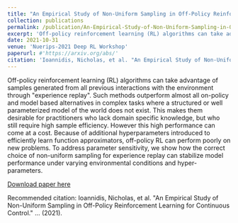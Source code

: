 ```yaml
---
title: "An Empirical Study of Non-Uniform Sampling in Off-Policy Reinforcement Learning for Continuous Control"
collection: publications
permalink: /publication/An-Empirical-Study-of-Non-Uniform-Sampling-in-Off-Policy-Reinforcement-Learning-for-Continuous-Control.md
excerpt: 'Off-policy reinforcement learning (RL) algorithms can take advantage of samples generated from all previous interactions with the environment through "experience replay". Such methods outperform almost all on-policy and model based alternatives in complex tasks where a structured or well parameterized model of the world does not exist. This makes them desirable for practitioners who lack domain specific knowledge, but who still require high sample efficiency. However this high performance can come at a cost. Because of additional hyperparameters introduced to efficiently learn function approximators, off-policy RL can perform poorly on new problems. To address parameter sensitivity, we show how the correct choice of non-uniform sampling for experience replay can stabilize model performance under varying environmental conditions and hyper-parameters.'
date: 2021-10-31
venue: 'Nuerips-2021 Deep RL Workshop'
paperurl: #'https://arxiv.org/abs/'
citation: 'Ioannidis, Nicholas, et al. "An Empirical Study of Non-Uniform Sampling in Off-Policy Reinforcement Learning for Continuous Control." ....'
---
```

Off-policy reinforcement learning (RL) algorithms can take advantage of samples generated from all previous interactions with the environment through "experience replay". Such methods outperform almost all on-policy and model based alternatives in complex tasks where a structured or well parameterized model of the world does not exist. This makes them desirable for practitioners who lack domain specific knowledge, but who still require high sample efficiency. However this high performance can come at a cost. Because of additional hyperparameters introduced to efficiently learn function approximators, off-policy RL can perform poorly on new problems. To address parameter sensitivity, we show how the correct choice of non-uniform sampling for experience replay can stabilize model performance under varying environmental conditions and hyper-parameters.

[Download paper here]()

Recommended citation: Ioannidis, Nicholas, et al. "An Empirical Study of Non-Uniform Sampling in Off-Policy Reinforcement Learning for Continuous Control." ... (2021).
 
